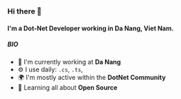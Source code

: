 ### Hi there 👋

#### I'm a Dot-Net Developer working in Da Nang, Viet Nam.

##### BIO

- 🏢 I'm currently working at **Da Nang**
- ⚙️ I use daily: `.cs`, `.ts`,
- 🌍 I'm mostly active within the **DotNet Community**
- 🌱 Learning all about **Open Source**
